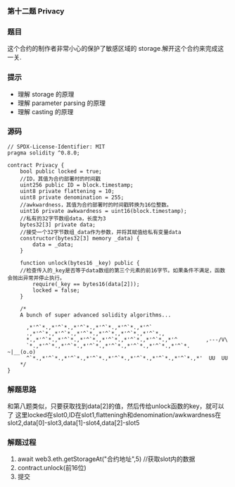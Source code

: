 ### 第十二题 Privacy
### 题目
这个合约的制作者非常小心的保护了敏感区域的 storage.解开这个合约来完成这一关.
### 提示
- 理解 storage 的原理
- 理解 parameter parsing 的原理
- 理解 casting 的原理
### 源码
```solidity
// SPDX-License-Identifier: MIT
pragma solidity ^0.8.0;

contract Privacy {
    bool public locked = true;
    //ID，其值为合约部署时的时间戳
    uint256 public ID = block.timestamp;
    uint8 private flattening = 10;
    uint8 private denomination = 255;
    //awkwardness，其值为合约部署时的时间戳转换为16位整数。
    uint16 private awkwardness = uint16(block.timestamp);
    //私有的32字节数组data，长度为3
    bytes32[3] private data;
    //接受一个32字节数组_data作为参数，并将其赋值给私有变量data
    constructor(bytes32[3] memory _data) {
        data = _data;
    }

    function unlock(bytes16 _key) public {
    //检查传入的_key是否等于data数组的第三个元素的前16字节。如果条件不满足，函数会抛出异常并停止执行。
        require(_key == bytes16(data[2]));
        locked = false;
    }

    /*
    A bunch of super advanced solidity algorithms...

      ,*'^`*.,*'^`*.,*'^`*.,*'^`*.,*'^`*.,*'^`
      .,*'^`*.,*'^`*.,*'^`*.,*'^`*.,*'^`*.,*'^`*.,
      *.,*'^`*.,*'^`*.,*'^`*.,*'^`*.,*'^`*.,*'^`*.,*'^         ,---/V\
      `*.,*'^`*.,*'^`*.,*'^`*.,*'^`*.,*'^`*.,*'^`*.,*'^`*.    ~|__(o.o)
      ^`*.,*'^`*.,*'^`*.,*'^`*.,*'^`*.,*'^`*.,*'^`*.,*'^`*.,*'  UU  UU
    */
}
```
### 解题思路
和第八题类似，只要获取找到data[2]的值，然后传给unlock函数的key，就可以了
这里locked在slot0,ID在slot1,flatteningh和denomination/awkwardness在slot2,data[0]-slot3,data[1]-slot4,data[2]-slot5
### 解题过程
1. await web3.eth.getStorageAt("合约地址",5)  //获取slot内的数据
2. contract.unlock(前16位)
3. 提交
